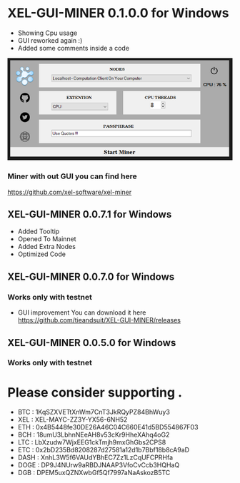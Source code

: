 # XEL-GUI-MINER 0.1.0.0 for Windows
* Showing Cpu usage 
* GUI reworked again :)
* Added some comments inside a code 

![AI](Screenshot_14.png)

### Miner with out GUI you can find here 
https://github.com/xel-software/xel-miner

## XEL-GUI-MINER 0.0.7.1 for Windows


* Added Tooltip
* Opened To Mainnet
* Added Extra Nodes
* Optimized Code

## XEL-GUI-MINER 0.0.7.0 for Windows
### Works only with testnet 
* GUI improvement 
You can download it here https://github.com/tieandsuit/XEL-GUI-MINER/releases


## XEL-GUI-MINER 0.0.5.0 for Windows
### Works only with testnet 


# Please consider supporting .



* BTC : 1KqSZXVETtXnWm7CnT3JkRQyPZ84BhWuy3
* XEL : XEL-MAYC-ZZ3Y-YX56-6NH52
* ETH : 0x4B5448fe30DE26A46C04C660E41d5BD554867F03
* BCH : 18umU3LbhnNEeAH8v53cKr9HheXAhq4oG2
* LTC : LbXzudw7WjxEEG1ckTmjh9mxGhGbs2CPS8
* ETC : 0x2bD235Bd8208287d27581a12d1b7Bbf18b8cA9aD
* DASH : XnhL3W5f6VAUdYBhEC7Zz1LzCqUFCPRHfa
* DOGE : DP9J4NUrw9aRBDJNAAP3VfoCvCcb3HQHaQ
* DGB : DPEM5uxQZNXwbGf5Qf7997aNaAskozB5TC
